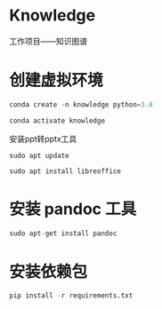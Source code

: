 # Knowledge
工作项目——知识图谱

# 创建虚拟环境
```python
conda create -n knowledge python=3.8
```

```python
conda activate knowledge
```

安装ppt转pptx工具
```
sudo apt update
```

```
sudo apt install libreoffice
```

# 安装 pandoc 工具
```python
sudo apt-get install pandoc
```

# 安装依赖包
```python
pip install -r requirements.txt
```
